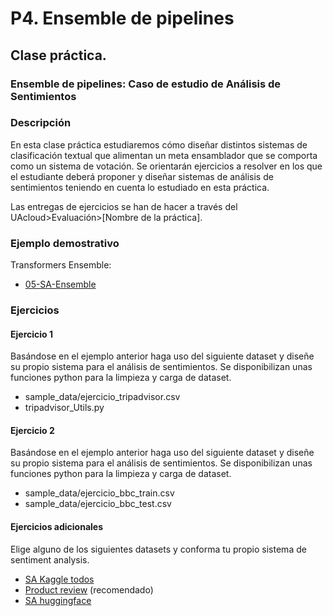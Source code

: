 
P4. Ensemble de pipelines
====================================

## **Clase práctica.**

### Ensemble de pipelines: Caso de estudio de Análisis de Sentimientos

<!-- **Autores:**

- [Yoan Gutiérrez Vázquez][yoan]
- [José Ignacio Abreu Salas][abreu] -->

### Descripción

En esta clase práctica estudiaremos cómo diseñar distintos sistemas de clasificación textual que alimentan un meta ensamblador que se comporta como un sistema de votación.
Se orientarán ejercicios a resolver en los que el estudiante deberá proponer y diseñar sistemas de análisis de sentimientos teniendo en cuenta lo estudiado en esta práctica.

Las entregas de ejercicios se han de hacer a través del UAcloud>Evaluación>[Nombre de la práctica].

### Ejemplo demostrativo

Transformers Ensemble:

- [05-SA-Ensemble]

### Ejercicios

#### Ejercicio 1

Basándose en el ejemplo anterior haga uso del siguiente dataset y diseñe su propio sistema para el análisis de sentimientos. Se disponibilizan unas funciones python para la limpieza y carga de dataset.

- sample_data/ejercicio_tripadvisor.csv
- tripadvisor_Utils.py

#### Ejercicio 2

Basándose en el ejemplo anterior haga uso del siguiente dataset y diseñe su propio sistema para el análisis de sentimientos. Se disponibilizan unas funciones python para la limpieza y carga de dataset.

- sample_data/ejercicio_bbc_train.csv
- sample_data/ejercicio_bbc_test.csv

#### Ejercicios adicionales

Elige alguno de los siguientes datasets y conforma tu propio sistema de sentiment analysis.

- [SA Kaggle todos][kaggle]
- [Product review][product] (recomendado)
- [SA huggingface][huggingface]

[huggingface]: https://huggingface.co/datasets?search=sentiment
[product]: https://www.kaggle.com/arbazkhan971/product-sentiment-analysis
[kaggle]: https://www.kaggle.com/search?q=sentiment+analysis+in%3Adatasets

[05-SA-Ensemble]: https://github.com/TeachingTextMining/TextClassification/tree/main/05-SA-Ensemble


[yoan]: https://orcid.org/0000-0002-4052-7427
[abreu]: https://orcid.org/0000-0002-4637-4206